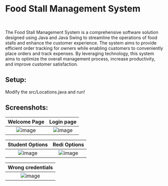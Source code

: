 # Food Stall Management System



<br/>

The Food Stall Management System is a comprehensive software solution designed using Java and Java Swing to streamline the operations of food stalls and enhance the customer experience. The system aims to provide efficient order tracking for owners while enabling customers to conveniently place orders and track expenses. By leveraging technology, this system aims to optimize the overall management process, increase productivity, and improve customer satisfaction.

## Setup:
Modify the src/Locations.java and run!

## Screenshots:

| Welcome Page | Login page | 
| :----------------------: | :----------------------: |
| ![image](https://github.com/ivanj-0/Food-Stall-Management-System/assets/100060386/58546e0a-8b49-46e2-b545-4b1c25a1fd47) | ![image](https://github.com/ivanj-0/Food-Stall-Management-System/assets/100060386/1fd16301-e19c-4c5a-befb-d8b6eee9da42) |



| Student Options | Redi Options |
| :----------------------------: | :----------------------------: |
| ![image](https://github.com/ivanj-0/Food-Stall-Management-System/assets/100060386/a44ea9a4-cc92-42be-8f70-0f2cb0a2d0fd) | ![image](https://github.com/ivanj-0/Food-Stall-Management-System/assets/100060386/eefd145e-6951-4d4b-9c04-f99552c16f6a)


| Wrong credentials |
| :-----------------------: |
| ![image](https://github.com/ivanj-0/Food-Stall-Management-System/assets/100060386/0a7ddbd5-f114-4ad3-afd1-5b19860375f7) |
